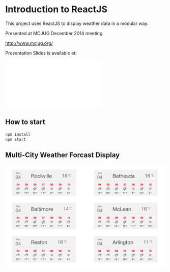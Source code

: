 Introduction to ReactJS
=======================

This project uses ReactJS to display weather data in a modular way.

Presented at MCJUG December 2014 meeting

http://www.mcjug.org/

Presentation Slides is available at:

![MCJUG Dec2014 Presentation Slide](document/MCJUG-Intro-ReactJS-2014.pdf "MCJUG Dec2014 Presentation Slide")

How to start
------------
```
npm install
npm start
```

Multi-City Weather Forcast Display
----------------------------------

![multi-city forcast](document/multi-city-weather-forcast.png?raw=true "Multi City Forcast")

